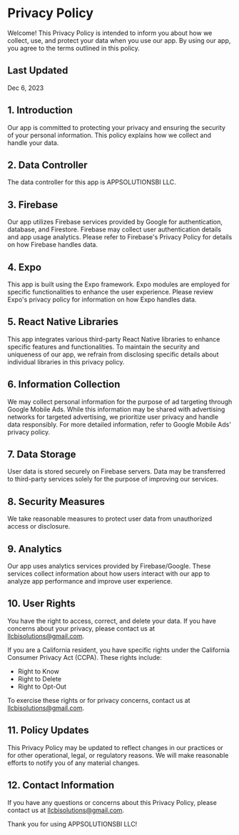 # Privacy Policy

Welcome! This Privacy Policy is intended to inform you about how we collect, use, and protect your data when you use our app. By using our app, you agree to the terms outlined in this policy.

## Last Updated
Dec 6, 2023

## 1. Introduction
Our app is committed to protecting your privacy and ensuring the security of your personal information. This policy explains how we collect and handle your data.

## 2. Data Controller
The data controller for this app is APPSOLUTIONSBI LLC.

## 3. Firebase
Our app utilizes Firebase services provided by Google for authentication, database, and Firestore. Firebase may collect user authentication details and app usage analytics. Please refer to Firebase's Privacy Policy for details on how Firebase handles data.

## 4. Expo
This app is built using the Expo framework. Expo modules are employed for specific functionalities to enhance the user experience. Please review Expo's privacy policy for information on how Expo handles data.

## 5. React Native Libraries
This app integrates various third-party React Native libraries to enhance specific features and functionalities. To maintain the security and uniqueness of our app, we refrain from disclosing specific details about individual libraries in this privacy policy.

## 6. Information Collection
We may collect personal information for the purpose of ad targeting through Google Mobile Ads. While this information may be shared with advertising networks for targeted advertising, we prioritize user privacy and handle data responsibly. For more detailed information, refer to Google Mobile Ads' privacy policy.

## 7. Data Storage
User data is stored securely on Firebase servers. Data may be transferred to third-party services solely for the purpose of improving our services.

## 8. Security Measures
We take reasonable measures to protect user data from unauthorized access or disclosure.

## 9. Analytics
Our app uses analytics services provided by Firebase/Google. These services collect information about how users interact with our app to analyze app performance and improve user experience.

## 10. User Rights
You have the right to access, correct, and delete your data. If you have concerns about your privacy, please contact us at llcbisolutions@gmail.com.

If you are a California resident, you have specific rights under the California Consumer Privacy Act (CCPA). These rights include:

- Right to Know
- Right to Delete
- Right to Opt-Out

To exercise these rights or for privacy concerns, contact us at llcbisolutions@gmail.com.

## 11. Policy Updates
This Privacy Policy may be updated to reflect changes in our practices or for other operational, legal, or regulatory reasons. We will make reasonable efforts to notify you of any material changes.

## 12. Contact Information
If you have any questions or concerns about this Privacy Policy, please contact us at llcbisolutions@gmail.com.

Thank you for using APPSOLUTIONSBI LLC!
